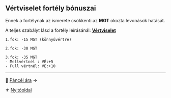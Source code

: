 ## Vértviselet fortély bónuszai

Ennek a fortélynak az ismerete csökkenti az **MGT** okozta levonások hatását.

A teljes szabályt lásd a fortély leírásánál: **[Vértviselet](fortelyok.harci/vertviselet.md)**

```
1.fok: -15 MGT (könnyűvértre)

2.fok: -30 MGT

3.fok: -35 MGT
- Mellvértnél : VÉ:+5
- Full vértnél: VÉ:+10
```



---

🔗 [Páncél ára](069_06_pancel_ara.md) →

⚜️ [Nyitóoldal](start.md#6-harcrendszer-%EF%B8%8F)
